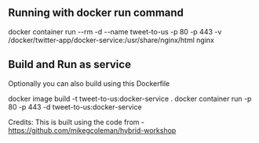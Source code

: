 ## Running with docker run command

docker container run --rm -d --name tweet-to-us -p 80 -p 443 -v /docker/twitter-app/docker-service:/usr/share/nginx/html nginx

## Build and Run as service
Optionally you can also build using this Dockerfile

docker image build -t tweet-to-us:docker-service . 
docker container run -p 80 -p 443 -d tweet-to-us:docker-service


Credits: This is built using the code from - https://github.com/mikegcoleman/hybrid-workshop
